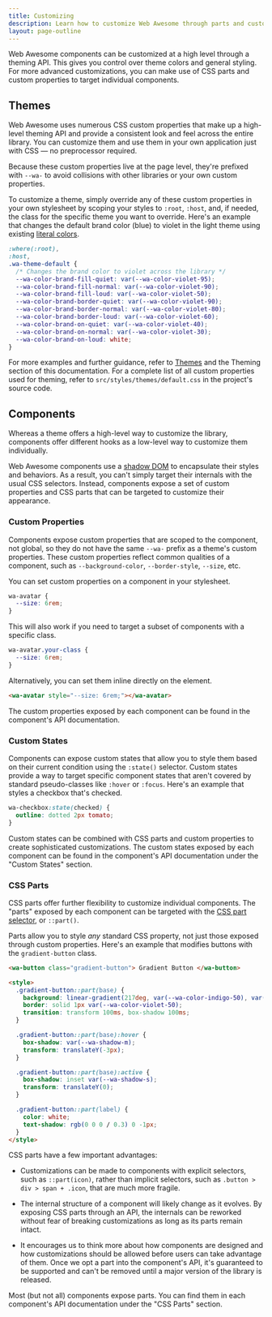 ```yaml
---
title: Customizing
description: Learn how to customize Web Awesome through parts and custom properties.
layout: page-outline
---
```


Web Awesome components can be customized at a high level through a theming API. This gives you control over theme colors and general styling. For more advanced customizations, you can make use of CSS parts and custom properties to target individual components.

## Themes

Web Awesome uses numerous CSS custom properties that make up a high-level theming API and provide a consistent look and feel across the entire library. You can customize them and use them in your own application just with CSS — no preprocessor required.

Because these custom properties live at the page level, they're prefixed with `--wa-` to avoid collisions with other libraries or your own custom properties.

To customize a theme, simply override any of these custom properties in your own stylesheet by scoping your styles to `:root`, `:host`, and, if needed, the class for the specific theme you want to override. Here's an example that changes the default brand color (blue) to violet in the light theme using existing [literal colors](/docs/tokens/color/#literal-colors).

```css
:where(:root),
:host,
.wa-theme-default {
  /* Changes the brand color to violet across the library */
  --wa-color-brand-fill-quiet: var(--wa-color-violet-95);
  --wa-color-brand-fill-normal: var(--wa-color-violet-90);
  --wa-color-brand-fill-loud: var(--wa-color-violet-50);
  --wa-color-brand-border-quiet: var(--wa-color-violet-90);
  --wa-color-brand-border-normal: var(--wa-color-violet-80);
  --wa-color-brand-border-loud: var(--wa-color-violet-60);
  --wa-color-brand-on-quiet: var(--wa-color-violet-40);
  --wa-color-brand-on-normal: var(--wa-color-violet-30);
  --wa-color-brand-on-loud: white;
}
```

For more examples and further guidance, refer to [Themes](/docs/themes) and the Theming section of this documentation. For a complete list of all custom properties used for theming, refer to `src/styles/themes/default.css` in the project's source code.

## Components

Whereas a theme offers a high-level way to customize the library, components offer different hooks as a low-level way to customize them individually.

Web Awesome components use a [shadow DOM](https://developer.mozilla.org/en-US/docs/Web/Web_Components/Using_shadow_DOM) to encapsulate their styles and behaviors. As a result, you can't simply target their internals with the usual CSS selectors. Instead, components expose a set of custom properties and CSS parts that can be targeted to customize their appearance.

### Custom Properties

Components expose custom properties that are scoped to the component, not global, so they do not have the same `--wa-` prefix as a theme's custom properties. These custom properties reflect common qualities of a component, such as `--background-color`, `--border-style`, `--size`, etc.

You can set custom properties on a component in your stylesheet.

```css
wa-avatar {
  --size: 6rem;
}
```

This will also work if you need to target a subset of components with a specific class.

```css
wa-avatar.your-class {
  --size: 6rem;
}
```

Alternatively, you can set them inline directly on the element.

```html
<wa-avatar style="--size: 6rem;"></wa-avatar>
```

The custom properties exposed by each component can be found in the component's API documentation.

### Custom States

Components can expose custom states that allow you to style them based on their current condition using the `:state()` selector. Custom states provide a way to target specific component states that aren't covered by standard pseudo-classes like `:hover` or `:focus`.
Here's an example that styles a checkbox that's checked.

```css
wa-checkbox:state(checked) {
  outline: dotted 2px tomato;
}
```

Custom states can be combined with CSS parts and custom properties to create sophisticated customizations. The custom states exposed by each component can be found in the component's API documentation under the "Custom States" section.

### CSS Parts

CSS parts offer further flexibility to customize individual components. The "parts" exposed by each component can be targeted with the [CSS part selector](https://developer.mozilla.org/en-US/docs/Web/CSS/::part), or `::part()`.

Parts allow you to style *any* standard CSS property, not just those exposed through custom properties. Here's an example that modifies buttons with the `gradient-button` class.

```html {.example}
<wa-button class="gradient-button"> Gradient Button </wa-button>

<style>
  .gradient-button::part(base) {
    background: linear-gradient(217deg, var(--wa-color-indigo-50), var(--wa-color-violet-50), var(--wa-color-red-50));
    border: solid 1px var(--wa-color-violet-50);
    transition: transform 100ms, box-shadow 100ms;
  }

  .gradient-button::part(base):hover {
    box-shadow: var(--wa-shadow-m);
    transform: translateY(-3px);
  }

  .gradient-button::part(base):active {
    box-shadow: inset var(--wa-shadow-s);
    transform: translateY(0);
  }

  .gradient-button::part(label) {
    color: white;
    text-shadow: rgb(0 0 0 / 0.3) 0 -1px;
  }
</style>
```

CSS parts have a few important advantages:

- Customizations can be made to components with explicit selectors, such as `::part(icon)`, rather than implicit selectors, such as `.button > div > span + .icon`, that are much more fragile.

- The internal structure of a component will likely change as it evolves. By exposing CSS parts through an API, the internals can be reworked without fear of breaking customizations as long as its parts remain intact.

- It encourages us to think more about how components are designed and how customizations should be allowed before users can take advantage of them. Once we opt a part into the component's API, it's guaranteed to be supported and can't be removed until a major version of the library is released.

Most (but not all) components expose parts. You can find them in each component's API documentation under the "CSS Parts" section.

